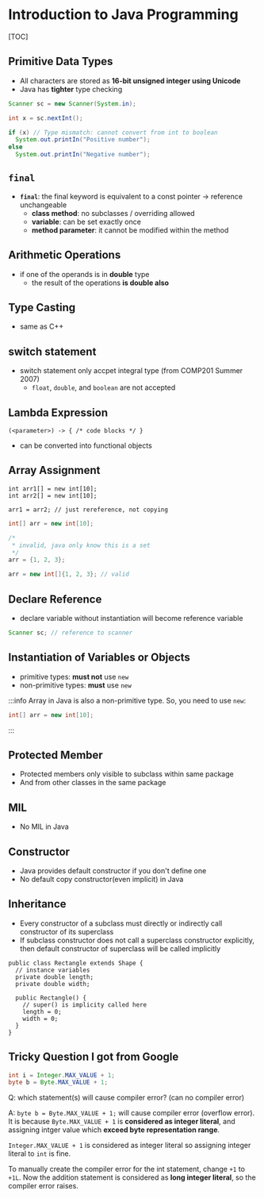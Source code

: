 # Introduction to Java Programming

[TOC]

## Primitive Data Types

* All characters are stored as **16-bit unsigned integer using Unicode**
* Java has **tighter** type checking

```java
Scanner sc = new Scanner(System.in);

int x = sc.nextInt();

if (x) // Type mismatch: cannot convert from int to boolean
  System.out.printIn("Positive number");
else
  System.out.printIn("Negative number");
```

## `final`

* **`final`**: the final keyword is equivalent to a const pointer -> reference unchangeable
  * **class method**: no subclasses / overriding allowed
  * **variable**: can be set exactly once
  * **method parameter**: it cannot be modified within the method

## Arithmetic Operations

* if one of the operands is in **double** type
  * the result of the operations **is double also**

## Type Casting

* same as C++

## switch statement

* switch statement only accpet integral type (from COMP201 Summer 2007)
  * `float`, `double`, and `boolean` are not accepted

## Lambda Expression

```java=
(<parameter>) -> { /* code blocks */ }
```

* can be converted into functional objects

## Array Assignment

```java=
int arr1[] = new int[10];
int arr2[] = new int[10];

arr1 = arr2; // just rereference, not copying
```

```java
int[] arr = new int[10];

/*
 * invalid, java only know this is a set
 */
arr = {1, 2, 3};

arr = new int[]{1, 2, 3}; // valid
```
## Declare Reference

* declare variable without instantiation will become reference variable

```java
Scanner sc; // reference to scanner
```


## Instantiation of Variables or Objects

* primitive types: **must not** use `new`
* non-primitive types: **must** use `new`

:::info
Array in Java is also a non-primitive type. So, you need to use `new`:
```java
int[] arr = new int[10];
```
:::

## Protected Member

* Protected members only visible to subclass within same package
* And from other classes in the same package

## MIL

* No MIL in Java

## Constructor

* Java provides default constructor if you don't define one
* No default copy constructor(even implicit) in Java

## Inheritance

* Every constructor of a subclass must directly or indirectly call constructor of its superclass
* If subclass constructor does not call a superclass constructor explicitly, then default constructor of superclass will be called implicitly

```java=
public class Rectangle extends Shape {
  // instance variables
  private double length;
  private double width;
  
  public Rectangle() {
    // super() is implicity called here
    length = 0;
    width = 0;
  }
}
```


## Tricky Question I got from Google

```java
int i = Integer.MAX_VALUE + 1;
byte b = Byte.MAX_VALUE + 1;
```

Q: which statement(s) will cause compiler error? (can no compiler error)

A: `byte b = Byte.MAX_VALUE + 1;` will cause compiler error (overflow error). It is because `Byte.MAX_VALUE + 1` is **considered as integer literal**, and assigning intger value which **exceed byte representation range**.

`Integer.MAX_VALUE + 1` is considered as integer literal so assigning integer literal to `int` is fine.

To manually create the compiler error for the int statement, change `+1` to `+1L`. Now the addition statement is considered as **long integer literal**, so the compiler error raises. 